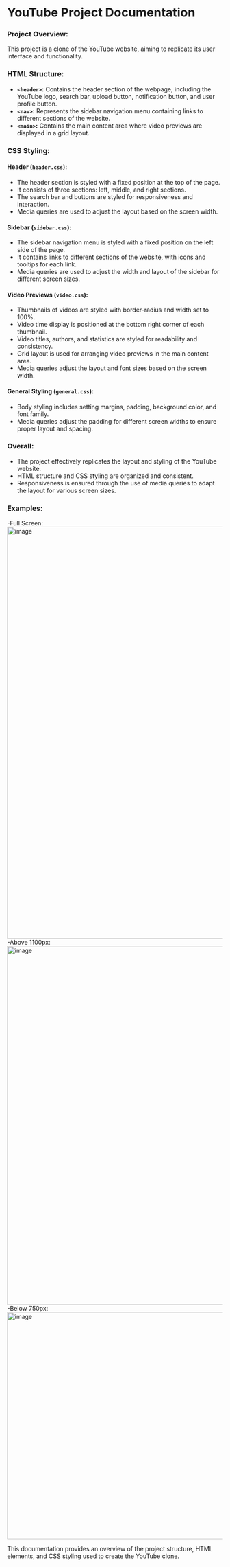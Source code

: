<h1> YouTube Project Documentation </h1>


### Project Overview:
This project is a clone of the YouTube website, aiming to replicate its user interface and functionality.

### HTML Structure:
- **`<header>`:** Contains the header section of the webpage, including the YouTube logo, search bar, upload button, notification button, and user profile button.
- **`<nav>`:** Represents the sidebar navigation menu containing links to different sections of the website.
- **`<main>`:** Contains the main content area where video previews are displayed in a grid layout.

### CSS Styling:

#### Header (`header.css`):
- The header section is styled with a fixed position at the top of the page.
- It consists of three sections: left, middle, and right sections.
- The search bar and buttons are styled for responsiveness and interaction.
- Media queries are used to adjust the layout based on the screen width.

#### Sidebar (`sidebar.css`):
- The sidebar navigation menu is styled with a fixed position on the left side of the page.
- It contains links to different sections of the website, with icons and tooltips for each link.
- Media queries are used to adjust the width and layout of the sidebar for different screen sizes.

#### Video Previews (`video.css`):
- Thumbnails of videos are styled with border-radius and width set to 100%.
- Video time display is positioned at the bottom right corner of each thumbnail.
- Video titles, authors, and statistics are styled for readability and consistency.
- Grid layout is used for arranging video previews in the main content area.
- Media queries adjust the layout and font sizes based on the screen width.

#### General Styling (`general.css`):
- Body styling includes setting margins, padding, background color, and font family.
- Media queries adjust the padding for different screen widths to ensure proper layout and spacing.

### Overall:
- The project effectively replicates the layout and styling of the YouTube website.
- HTML structure and CSS styling are organized and consistent.
- Responsiveness is ensured through the use of media queries to adapt the layout for various screen sizes.

### Examples:
-Full Screen:
<img width="960" alt="image" src="https://github.com/AngelaNova/JavaScript_Practice/assets/160551855/7b53554a-4851-4b58-a579-37fccb05054e">
-Above 1100px:
<img width="836" alt="image" src="https://github.com/AngelaNova/JavaScript_Practice/assets/160551855/54996984-86fd-4ddd-b94e-b4c264b35455">
-Below 750px:
<img width="529" alt="image" src="https://github.com/AngelaNova/JavaScript_Practice/assets/160551855/36333364-1e84-43df-ae19-952e88725b8d">






This documentation provides an overview of the project structure, HTML elements, and CSS styling used to create the YouTube clone.
